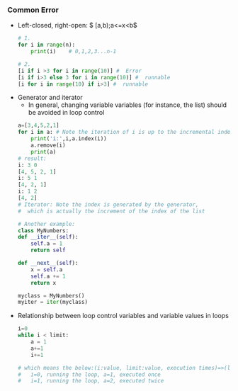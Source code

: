 ### Common Error
* Left-closed, right-open: $ [a,b)\;a<=x<b$
    ```python
    # 1.
    for i in range(n):
        print(i)    # 0,1,2,3...n-1

    # 2. 
    [i if i >3 for i in range(10)] #  Error
    [i if i>3 else 3 for i in range(10)] #  runnable
    [i for i in range(10) if i>3] #  runnable

    ```
* Generator and iterator
    * In general, changing variable variables (for instance, the list) should be avoided in loop control
    ```python
    a=[3,4,5,2,1]
    for i in a: # Note the iteration of i is up to the incremental index of the list, i.e. 【i=a[idx++], where idx increments one by one】
        print('i:',i,a.index(i))
        a.remove(i)
        print(a)
    # result:
    i: 3 0
    [4, 5, 2, 1]
    i: 5 1
    [4, 2, 1]
    i: 1 2
    [4, 2]
    # Iterator: Note the index is generated by the generator,
    #  which is actually the increment of the index of the list

    # Another example:
    class MyNumbers:
    def __iter__(self):
        self.a = 1
        return self
    
    def __next__(self):
        x = self.a
        self.a += 1
        return x
    
    myclass = MyNumbers()
    myiter = iter(myclass)
    ```
* Relationship between loop control variables and variable values in loops
    ```python
    i=0
    while i < limit:
        a = 1
        a+=1
        i+=1
    
    # which means the below:(i:value, limit:value, execution times)=>(limit:2, times:limit-i_0=2)
    #   i=0, running the loop, a=1, executed once
    #   i=1, running the loop, a=2, executed twice

    ```